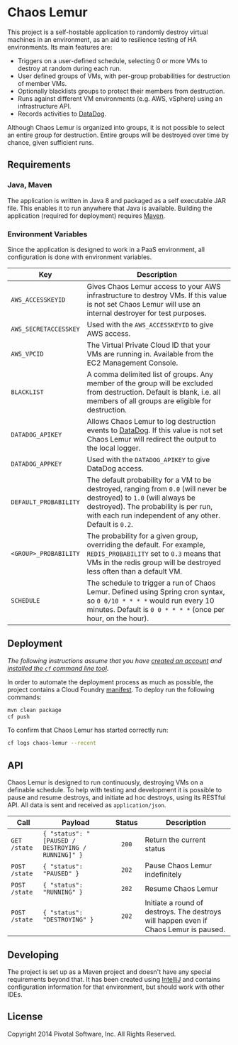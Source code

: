 # Chaos Lemur
This project is a self-hostable application to randomly destroy virtual machines in an environment, as an aid to resilience testing of HA environments. Its main features are:

 - Triggers on a user-defined schedule, selecting 0 or more VMs to destroy at random during each run.
 - User defined groups of VMs, with per-group probabilities for destruction of member VMs.
 - Optionally blacklists groups to protect their members from destruction.
 - Runs against different VM environments (e.g. AWS, vSphere) using an infrastructure API.
 - Records activities to [DataDog].

Although Chaos Lemur is organized into groups, it is not possible to select an entire group for destruction. Entire groups will be destroyed over time by chance, given sufficient runs.


## Requirements
### Java, Maven
The application is written in Java 8 and packaged as a self executable JAR file. This enables it to run anywhere that Java is available. Building the application (required for deployment) requires [Maven].

### Environment Variables
Since the application is designed to work in a PaaS environment, all configuration is done with environment variables.

| Key | Description
| --- | -----------
| `AWS_ACCESSKEYID` | Gives Chaos Lemur access to your AWS infrastructure to destroy VMs. If this value is not set Chaos Lemur will use an internal destroyer for test purposes.
| `AWS_SECRETACCESSKEY` | Used with the `AWS_ACCESSKEYID` to give AWS access.
| `AWS_VPCID` | The Virtual Private Cloud ID that your VMs are running in. Available from the EC2 Management Console.
| `BLACKLIST` | A comma delimited list of groups. Any member of the group will be excluded from destruction. Default is blank, i.e. all members of all groups are eligible for destruction.
| `DATADOG_APIKEY` | Allows Chaos Lemur to log destruction events to [DataDog]. If this value is not set Chaos Lemur will redirect the output to the local logger.
| `DATADOG_APPKEY` | Used with the `DATADOG_APIKEY` to give DataDog access.
| `DEFAULT_PROBABILITY` | The default probability for a VM to be destroyed, ranging from `0.0` (will never be destroyed) to `1.0` (will always be destroyed). The probability is per run, with each run independent of any other. Default is `0.2`.
| `<GROUP>_PROBABILITY` | The probability for a given group, overriding the default. For example, `REDIS_PROBABILITY` set to `0.3` means that VMs in the redis group will be destroyed less often than a default VM.
| `SCHEDULE` | The schedule to trigger a run of Chaos Lemur. Defined using Spring cron syntax, so `0 0/10 * * * *` would run every 10 minutes. Default is  `0 0 * * * *` (once per hour, on the hour).


## Deployment
_The following instructions assume that you have [created an account][cloud-foundry-account] and [installed the `cf` command line tool]._

In order to automate the deployment process as much as possible, the project contains a Cloud Foundry [manifest].  To deploy run the following commands:

```bash
mvn clean package
cf push
```

To confirm that Chaos Lemur has started correctly run:

```bash
cf logs chaos-lemur --recent
```


## API
Chaos Lemur is designed to run continuously, destroying VMs on a definable schedule. To help with testing and development it is possible to pause and resume destroys, and initiate ad hoc destroys, using its RESTful API. All data is sent and received as `application/json`.

| Call | Payload | Status | Description
| ---- | ------- | :----: | -----------
| `GET  /state` | `{ "status": "[PAUSED / DESTROYING / RUNNING]" }`| `200` | Return the current status
| `POST /state` | `{ "status": "PAUSED" }` | `202` | Pause Chaos Lemur indefinitely
| `POST /state` | `{ "status": "RUNNING" }` | `202` | Resume Chaos Lemur
| `POST /state` | `{ "status": "DESTROYING" }` | `202` | Initiate a round of destroys. The destroys will happen even if Chaos Lemur is paused.


## Developing
The project is set up as a Maven project and doesn't have any special requirements beyond that. It has been created using [IntelliJ] and contains configuration information for that environment, but should work with other IDEs.


## License

Copyright 2014 Pivotal Software, Inc. All Rights Reserved.


[cloud-foundry-account]: https://console.run.pivotal.io/register
[DataDog]: https://www.datadoghq.com
[installed the `cf` command line tool]: http://docs.run.pivotal.io/devguide/installcf/install-go-cli.html
[IntelliJ]: http://www.jetbrains.com/idea/
[manifest]: manifest.yml
[Maven]: http://maven.apache.org
